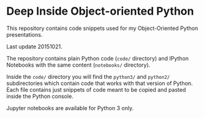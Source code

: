 Deep Inside Object-oriented Python
======================

This repository contains code snippets used for my Object-Oriented Python presentations.

Last update 20151021.

The repository contains plain Python code (`code/` directory) and IPython Notebooks with the same content (`notebooks/` directory).

Inside the `code/` directory you will find the `python3/` and `python2/` subdirectories which contain code that works with that version of Python. Each file contains just snippets of code meant to be copied and pasted inside the Python console.

Jupyter notebooks are available for Python 3 only.
